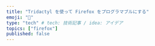 ```yaml
---
title: "Tridactyl を使って Firefox をプログラマブルにする"
emoji: "🦶"
type: "tech" # tech: 技術記事 / idea: アイデア
topics: ["firefox"]
published: false
---
```

